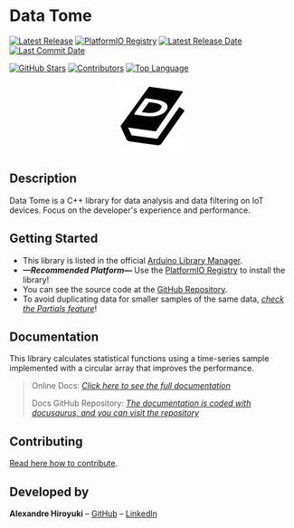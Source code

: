# Data Tome

[![Latest Release](https://img.shields.io/github/v/release/AlexandreHiroyuki/DataTome)](https://github.com/AlexandreHiroyuki/DataTome/releases)
[![PlatformIO Registry](https://badges.registry.platformio.org/packages/alexandrehiroyuki/library/DataTome.svg)](https://registry.platformio.org/libraries/alexandrehiroyuki/DataTome)
[![Latest Release Date](https://img.shields.io/github/release-date/AlexandreHiroyuki/DataTome)](https://github.com/AlexandreHiroyuki/DataTome/releases)
[![Last Commit Date](https://img.shields.io/github/last-commit/AlexandreHiroyuki/DataTome)](https://github.com/AlexandreHiroyuki/DataTome/commits/master)

[![GitHub Stars](https://img.shields.io/github/stars/AlexandreHiroyuki/DataTome?style=flat&color=yellow)](https://github.com/AlexandreHiroyuki/DataTome/stargazers)
[![Contributors](https://img.shields.io/github/contributors-anon/AlexandreHiroyuki/DataTome)](https://github.com/AlexandreHiroyuki/DataTome/graphs/contributors)
[![Top Language](https://img.shields.io/github/languages/top/AlexandreHiroyuki/DataTome)](https://github.com/AlexandreHiroyuki/DataTome)

<p align="center">
<img src="./docs/icon.png" width="128" height="128" />
</p>

## Description

Data Tome is a C++ library for data analysis and data filtering on IoT devices. Focus on the developer's experience and performance.

## Getting Started

- This library is listed in the official [Arduino Library Manager](https://www.arduino.cc/reference/en/libraries/datatome/).
- _**—Recommended Platform—**_ Use the [PlatformIO Registry](https://registry.platformio.org/libraries/alexandrehiroyuki/DataTome) to install the library!
- You can see the source code at the [GitHub Repository](https://github.com/AlexandreHiroyuki/DataTome).
- To avoid duplicating data for smaller samples of the same data, _[check the Partials feature](https://alexandrehiroyuki.github.io/DataTomeDocs/docs/category/partials)_!

## Documentation

This library calculates statistical functions using a time-series sample implemented with a circular array that improves the performance.

> Online Docs: _[Click here to see the full documentation](https://alexandrehiroyuki.github.io/DataTomeDocs/)_
>
> Docs GitHub Repository: _[The documentation is coded with docusaurus, and you can visit the repository](https://github.com/AlexandreHiroyuki/DataTomeDocs)_

## Contributing

[Read here how to contribute](https://github.com/AlexandreHiroyuki/DataTome/blob/master/CONTRIBUTING.md).

## Developed by

**Alexandre Hiroyuki** – [GitHub](https://github.com/AlexandreHiroyuki) – [LinkedIn](https://www.linkedin.com/in/alexandre-hiroyuki-yamauchi-7137241a6/)
